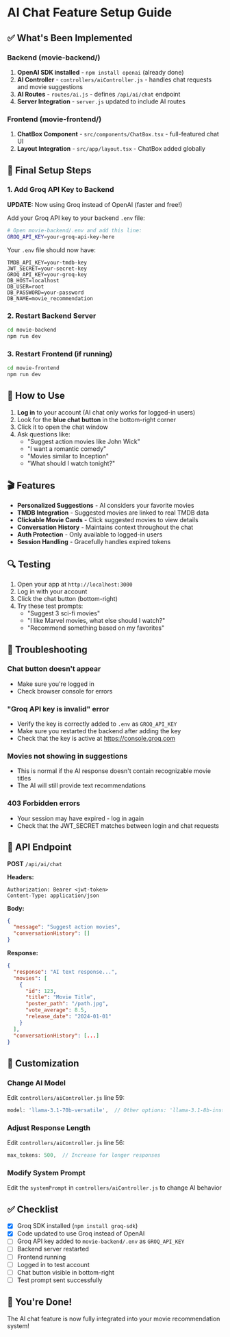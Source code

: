 # AI Chat Feature Setup Guide

## ✅ What's Been Implemented

### Backend (movie-backend/)
1. **OpenAI SDK installed** - `npm install openai` (already done)
2. **AI Controller** - `controllers/aiController.js` - handles chat requests and movie suggestions
3. **AI Routes** - `routes/ai.js` - defines `/api/ai/chat` endpoint
4. **Server Integration** - `server.js` updated to include AI routes

### Frontend (movie-frontend/)
1. **ChatBox Component** - `src/components/ChatBox.tsx` - full-featured chat UI
2. **Layout Integration** - `src/app/layout.tsx` - ChatBox added globally

## 🔧 Final Setup Steps

### 1. Add Groq API Key to Backend

**UPDATE:** Now using Groq instead of OpenAI (faster and free!)

Add your Groq API key to your backend `.env` file:

```bash
# Open movie-backend/.env and add this line:
GROQ_API_KEY=your-groq-api-key-here
```

Your `.env` file should now have:
```
TMDB_API_KEY=your-tmdb-key
JWT_SECRET=your-secret-key
GROQ_API_KEY=your-groq-key
DB_HOST=localhost
DB_USER=root
DB_PASSWORD=your-password
DB_NAME=movie_recommendation
```

### 2. Restart Backend Server

```bash
cd movie-backend
npm run dev
```

### 3. Restart Frontend (if running)

```bash
cd movie-frontend
npm run dev
```

## 🎯 How to Use

1. **Log in** to your account (AI chat only works for logged-in users)
2. Look for the **blue chat button** in the bottom-right corner
3. Click it to open the chat window
4. Ask questions like:
   - "Suggest action movies like John Wick"
   - "I want a romantic comedy"
   - "Movies similar to Inception"
   - "What should I watch tonight?"

## 🎬 Features

- **Personalized Suggestions** - AI considers your favorite movies
- **TMDB Integration** - Suggested movies are linked to real TMDB data
- **Clickable Movie Cards** - Click suggested movies to view details
- **Conversation History** - Maintains context throughout the chat
- **Auth Protection** - Only available to logged-in users
- **Session Handling** - Gracefully handles expired tokens

## 🔍 Testing

1. Open your app at `http://localhost:3000`
2. Log in with your account
3. Click the chat button (bottom-right)
4. Try these test prompts:
   - "Suggest 3 sci-fi movies"
   - "I like Marvel movies, what else should I watch?"
   - "Recommend something based on my favorites"

## 🐛 Troubleshooting

### Chat button doesn't appear
- Make sure you're logged in
- Check browser console for errors

### "Groq API key is invalid" error
- Verify the key is correctly added to `.env` as `GROQ_API_KEY`
- Make sure you restarted the backend after adding the key
- Check that the key is active at https://console.groq.com

### Movies not showing in suggestions
- This is normal if the AI response doesn't contain recognizable movie titles
- The AI will still provide text recommendations

### 403 Forbidden errors
- Your session may have expired - log in again
- Check that the JWT_SECRET matches between login and chat requests

## 📝 API Endpoint

**POST** `/api/ai/chat`

**Headers:**
```
Authorization: Bearer <jwt-token>
Content-Type: application/json
```

**Body:**
```json
{
  "message": "Suggest action movies",
  "conversationHistory": []
}
```

**Response:**
```json
{
  "response": "AI text response...",
  "movies": [
    {
      "id": 123,
      "title": "Movie Title",
      "poster_path": "/path.jpg",
      "vote_average": 8.5,
      "release_date": "2024-01-01"
    }
  ],
  "conversationHistory": [...]
}
```

## 🎨 Customization

### Change AI Model
Edit `controllers/aiController.js` line 59:
```javascript
model: 'llama-3.1-70b-versatile',  // Other options: 'llama-3.1-8b-instant', 'mixtral-8x7b-32768'
```

### Adjust Response Length
Edit `controllers/aiController.js` line 56:
```javascript
max_tokens: 500,  // Increase for longer responses
```

### Modify System Prompt
Edit the `systemPrompt` in `controllers/aiController.js` to change AI behavior

## ✅ Checklist

- [x] Groq SDK installed (`npm install groq-sdk`)
- [x] Code updated to use Groq instead of OpenAI
- [ ] Groq API key added to `movie-backend/.env` as `GROQ_API_KEY`
- [ ] Backend server restarted
- [ ] Frontend running
- [ ] Logged in to test account
- [ ] Chat button visible in bottom-right
- [ ] Test prompt sent successfully

## 🎉 You're Done!

The AI chat feature is now fully integrated into your movie recommendation system!
